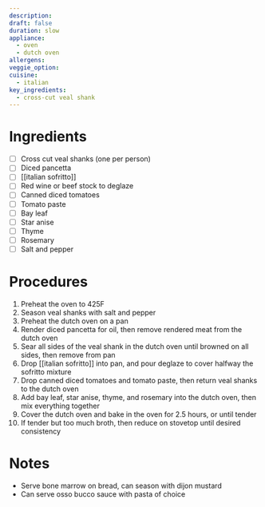 ```yaml
---
description: 
draft: false
duration: slow
appliance:
  - oven
  - dutch oven
allergens: 
veggie_option: 
cuisine:
  - italian
key_ingredients:
  - cross-cut veal shank
---
```

# Ingredients
- [ ] Cross cut veal shanks (one per person)
- [ ] Diced pancetta
- [ ] [[italian sofritto]]
- [ ] Red wine or beef stock to deglaze
- [ ] Canned diced tomatoes
- [ ] Tomato paste
- [ ] Bay leaf
- [ ] Star anise
- [ ] Thyme
- [ ] Rosemary
- [ ] Salt and pepper

# Procedures
1. Preheat the oven to 425F
2. Season veal shanks with salt and pepper
3. Preheat the dutch oven on a pan
4. Render diced pancetta for oil, then remove rendered meat from the dutch oven
5. Sear all sides of the veal shank in the dutch oven until browned on all sides, then remove from pan
6. Drop [[italian sofritto]] into pan, and pour deglaze to cover halfway the sofritto mixture
7. Drop canned diced tomatoes and tomato paste, then return veal shanks to the dutch oven
8. Add bay leaf, star anise, thyme, and rosemary into the dutch oven, then mix everything together
9. Cover the dutch oven and bake in the oven for 2.5 hours, or until tender
10. If tender but too much broth, then reduce on stovetop until desired consistency
# Notes
- Serve bone marrow on bread, can season with dijon mustard
- Can serve osso bucco sauce with pasta of choice